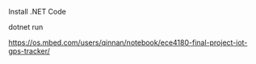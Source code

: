 Install .NET Code

dotnet run


https://os.mbed.com/users/qinnan/notebook/ece4180-final-project-iot-gps-tracker/
